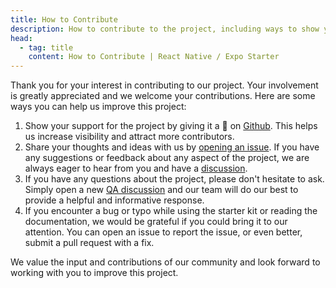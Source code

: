 ```yaml
---
title: How to Contribute
description: How to contribute to the project, including ways to show your support, report bugs, and more.
head:
  - tag: title
    content: How to Contribute | React Native / Expo Starter
---
```


Thank you for your interest in contributing to our project. Your involvement is greatly appreciated and we welcome your contributions. Here are some ways you can help us improve this project:

1. Show your support for the project by giving it a 🌟 on [Github](https://github.com/checkright/react-native-template-checkright). This helps us increase visibility and attract more contributors.
2. Share your thoughts and ideas with us by [opening an issue](https://github.com/checkright/react-native-template-checkright/issues). If you have any suggestions or feedback about any aspect of the project, we are always eager to hear from you and have a [discussion](https://github.com/checkright/react-native-template-checkright/discussions).
3. If you have any questions about the project, please don't hesitate to ask. Simply open a new [QA discussion](https://github.com/checkright/react-native-template-checkright/discussions/categories/q-a) and our team will do our best to provide a helpful and informative response.
4. If you encounter a bug or typo while using the starter kit or reading the documentation, we would be grateful if you could bring it to our attention. You can open an issue to report the issue, or even better, submit a pull request with a fix.

We value the input and contributions of our community and look forward to working with you to improve this project.
